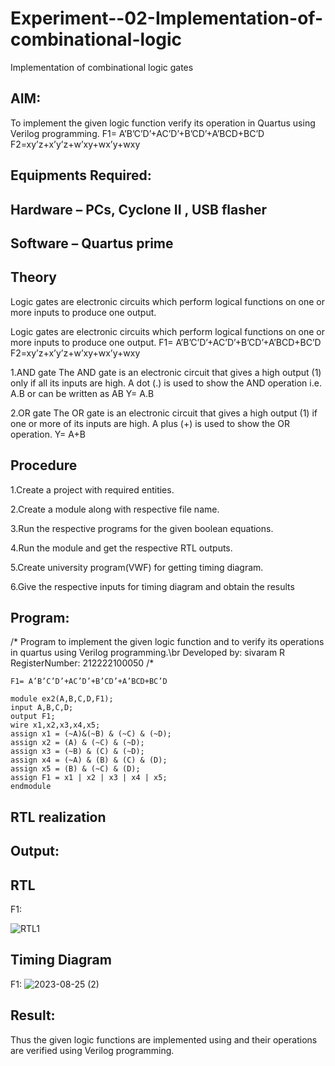 # Experiment--02-Implementation-of-combinational-logic
Implementation of combinational logic gates
 
## AIM:
To implement the given logic function verify its operation in Quartus using Verilog programming.
 F1= A’B’C’D’+AC’D’+B’CD’+A’BCD+BC’D
F2=xy’z+x’y’z+w’xy+wx’y+wxy
 
 
 
## Equipments Required:
## Hardware – PCs, Cyclone II , USB flasher
## Software – Quartus prime


## Theory
Logic gates are electronic circuits which perform logical functions on one or more inputs to produce one output.

Logic gates are electronic circuits which perform logical functions on one or more inputs to produce one output. F1= A’B’C’D’+AC’D’+B’CD’+A’BCD+BC’D F2=xy’z+x’y’z+w’xy+wx’y+wxy

1.AND gate The AND gate is an electronic circuit that gives a high output (1) only if all its inputs are high. A dot (.) is used to show the AND operation i.e. A.B or can be written as AB Y= A.B

2.OR gate The OR gate is an electronic circuit that gives a high output (1) if one or more of its inputs are high. A plus (+) is used to show the OR operation. Y= A+B
 
## Procedure
1.Create a project with required entities.

2.Create a module along with respective file name.

3.Run the respective programs for the given boolean equations.

4.Run the module and get the respective RTL outputs.

5.Create university program(VWF) for getting timing diagram.

6.Give the respective inputs for timing diagram and obtain the results
## Program:
/*
Program to implement the given logic function and to verify its operations in quartus using Verilog programming.\br
Developed by: sivaram R
RegisterNumber:  212222100050
/*
```
F1= A’B’C’D’+AC’D’+B’CD’+A’BCD+BC’D

module ex2(A,B,C,D,F1);
input A,B,C,D;
output F1;
wire x1,x2,x3,x4,x5;
assign x1 = (~A)&(~B) & (~C) & (~D);
assign x2 = (A) & (~C) & (~D);
assign x3 = (~B) & (C) & (~D);
assign x4 = (~A) & (B) & (C) & (D);
assign x5 = (B) & (~C) & (D);
assign F1 = x1 | x2 | x3 | x4 | x5;
endmodule 

```
## RTL realization

## Output:
## RTL
F1:

![RTL1](https://github.com/sivaram-R/Experiment--02-Implementation-of-combinational-logic-/assets/121165794/3109aeff-8262-4967-b27b-3c79b4b443d9)

## Timing Diagram
F1:
![2023-08-25 (2)](https://github.com/sivaram-R/Experiment--02-Implementation-of-combinational-logic-/assets/121165794/2b89a585-3d26-497c-9403-40796c8eba04)

## Result:
Thus the given logic functions are implemented using  and their operations are verified using Verilog programming.

